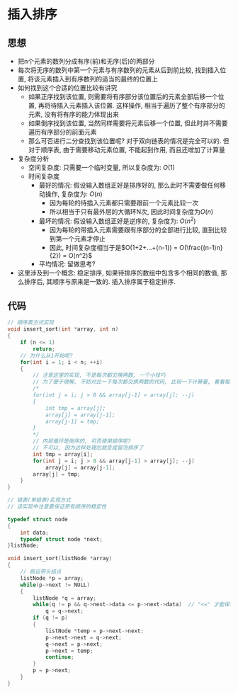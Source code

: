 # 插入排序

## 思想

- 把n个元素的数列分成有序(前)和无序(后)的两部分
- 每次将无序的数列中第一个元素与有序数列的元素从后到前比较, 找到插入位置, 将该元素插入到有序数列的适当的最终的位置上
- 如何找到这个合适的位置比较有讲究
    - 如果正序找到该位置, 则需要将有序部分该位置后的元素全部后移一个位置, 再将待插入元素插入该位置. 这样操作, 相当于遍历了整个有序部分的元素, 没有将有序的能力体现出来
    - 如果倒序找到该位置, 当然同样需要将元素后移一个位置, 但此时并不需要遍历有序部分的前面元素
    - 那么可否进行二分查找到该位置呢? 对于双向链表的情况是完全可以的. 但对于顺序表, 由于需要移动元素位置, 不能起到作用, 而且还增加了计算量
- 复杂度分析
    - 空间复杂度: 只需要一个临时变量, 所以复杂度为: $O(1)$
    - 时间复杂度
        - 最好的情况: 假设输入数组正好是排序好的, 那么此时不需要做任何移动操作, 复杂度为: $O(n)$
            - 因为每轮的待插入元素都只需要跟前一个元素比较一次
            - 所以相当于只有最外层的大循环N次, 因此时间复杂度为$O(n)$
        - 最坏的情况: 假设输入数组正好是逆序的, 复杂度为: $O(n^2)$
            - 因为每轮的带插入元素需要跟有序部分的全部进行比较, 直到比较到第一个元素才停止
            - 因此, 时间复杂度相当于是$O(1+2+...+(n-1)) = O(\frac{(n-1)n}{2}) = O(n^2)$
        - 平均情况: 留做思考?
- 这里涉及到一个概念: 稳定排序, 如果待排序的数组中包含多个相同的数值, 那么排序后, 其顺序与原来是一致的. 插入排序属于稳定排序.

## 代码

```C
// 顺序表方式实现
void insert_sort(int *array, int n)
{
    if (n <= 1)
        return;
    // 为什么从1开始呢?
    for(int i = 1; i < n; ++i)
    {
        // 注意这里的实现, 不是每次都交换两数, 一个小技巧
        // 为了便于理解, 不妨对比一下每次都交换两数的代码, 比较一下计算量, 看看每次都交换时其中的规律
        /*
        for(int j = i; j > 0 && array[j-1] > array[j]; --j)
        {
            int tmp = array[j];
            array[j] = array[j-1];
            array[j-1] = tmp;
        }
        */
        // 内层循环是倒序的, 可否使用顺序呢?
        // 不可以, 因为这样处理后就变成冒泡排序了
        int tmp = array[i];
        for(int j = i; j > 0 && array[j-1] > array[j]; --j)
            array[j] = array[j-1];
        array[j] = tmp;
    }
}

// 链表(单链表)实现方式
// 该实现中注意要保证原有顺序的稳定性

typedef struct node
{
    int data;
    typedef struct node *next;
}listNode;

void insert_sort(listNode *array)
{
    // 假设带头结点
    listNode *p = array;
    while(p->next != NULL)
    {
        listNode *q = array;
        while(q != p && q->next->data <= p->next->data)  // "<=" 才能保证顺序的稳定性
            q = q->next;
        if (q != p)
        {
            listNode *temp = p->next->next;
            p->next->next = q->next;
            q->next = p->next;
            p->next = temp;
            continue;
        }
        p = p->next;
    }
}
```
